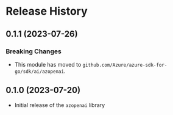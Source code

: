 # Release History

## 0.1.1 (2023-07-26)

### Breaking Changes

* This module has moved to `github.com/Azure/azure-sdk-for-go/sdk/ai/azopenai`.

## 0.1.0 (2023-07-20)

* Initial release of the `azopenai` library
